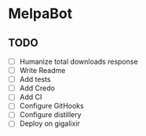 # MelpaBot

## TODO

- [ ] Humanize total downloads response
- [ ] Write Readme
- [ ] Add tests
- [ ] Add Credo
- [ ] Add CI
- [ ] Configure GitHooks
- [ ] Configure distillery
- [ ] Deploy on gigalixir
